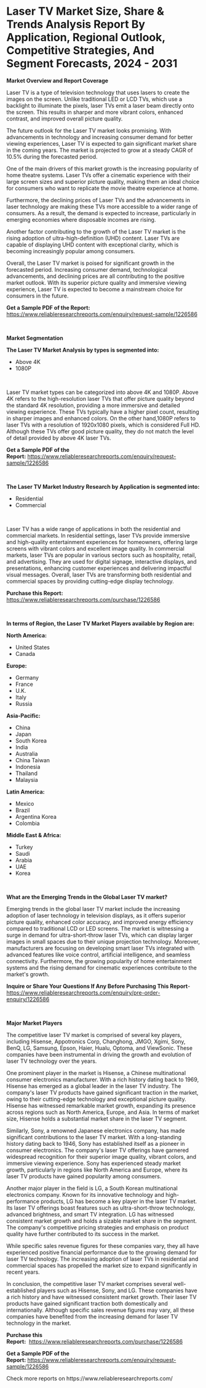 <p><h1>Laser TV Market Size, Share & Trends Analysis Report By Application, Regional Outlook, Competitive Strategies, And Segment Forecasts, 2024 - 2031</h1></p><p><strong>Market Overview and Report Coverage</strong></p>
<p><p>Laser TV is a type of television technology that uses lasers to create the images on the screen. Unlike traditional LED or LCD TVs, which use a backlight to illuminate the pixels, laser TVs emit a laser beam directly onto the screen. This results in sharper and more vibrant colors, enhanced contrast, and improved overall picture quality.</p><p>The future outlook for the Laser TV market looks promising. With advancements in technology and increasing consumer demand for better viewing experiences, Laser TV is expected to gain significant market share in the coming years. The market is projected to grow at a steady CAGR of 10.5% during the forecasted period.</p><p>One of the main drivers of this market growth is the increasing popularity of home theatre systems. Laser TVs offer a cinematic experience with their large screen sizes and superior picture quality, making them an ideal choice for consumers who want to replicate the movie theatre experience at home.</p><p>Furthermore, the declining prices of Laser TVs and the advancements in laser technology are making these TVs more accessible to a wider range of consumers. As a result, the demand is expected to increase, particularly in emerging economies where disposable incomes are rising.</p><p>Another factor contributing to the growth of the Laser TV market is the rising adoption of ultra-high-definition (UHD) content. Laser TVs are capable of displaying UHD content with exceptional clarity, which is becoming increasingly popular among consumers.</p><p>Overall, the Laser TV market is poised for significant growth in the forecasted period. Increasing consumer demand, technological advancements, and declining prices are all contributing to the positive market outlook. With its superior picture quality and immersive viewing experience, Laser TV is expected to become a mainstream choice for consumers in the future.</p></p>
<p><strong>Get a Sample PDF of the Report:</strong> <a href="https://www.reliableresearchreports.com/enquiry/request-sample/1226586">https://www.reliableresearchreports.com/enquiry/request-sample/1226586</a></p>
<p>&nbsp;</p>
<p><strong>Market Segmentation</strong></p>
<p><strong>The Laser TV Market Analysis by types is segmented into:</strong></p>
<p><ul><li>Above 4K</li><li>1080P</li></ul></p>
<p>&nbsp;</p>
<p><p>Laser TV market types can be categorized into above 4K and 1080P. Above 4K refers to the high-resolution laser TVs that offer picture quality beyond the standard 4K resolution, providing a more immersive and detailed viewing experience. These TVs typically have a higher pixel count, resulting in sharper images and enhanced colors. On the other hand,1080P refers to laser TVs with a resolution of 1920x1080 pixels, which is considered Full HD. Although these TVs offer good picture quality, they do not match the level of detail provided by above 4K laser TVs.</p></p>
<p><strong>Get a Sample PDF of the Report:</strong>&nbsp;<a href="https://www.reliableresearchreports.com/enquiry/request-sample/1226586">https://www.reliableresearchreports.com/enquiry/request-sample/1226586</a></p>
<p>&nbsp;</p>
<p><strong>The Laser TV Market Industry Research by Application is segmented into:</strong></p>
<p><ul><li>Residential</li><li>Commercial</li></ul></p>
<p>&nbsp;</p>
<p><p>Laser TV has a wide range of applications in both the residential and commercial markets. In residential settings, laser TVs provide immersive and high-quality entertainment experiences for homeowners, offering large screens with vibrant colors and excellent image quality. In commercial markets, laser TVs are popular in various sectors such as hospitality, retail, and advertising. They are used for digital signage, interactive displays, and presentations, enhancing customer experiences and delivering impactful visual messages. Overall, laser TVs are transforming both residential and commercial spaces by providing cutting-edge display technology.</p></p>
<p><strong>Purchase this Report:</strong>&nbsp; <a href="https://www.reliableresearchreports.com/purchase/1226586">https://www.reliableresearchreports.com/purchase/1226586</a></p>
<p>&nbsp;</p>
<p><strong>In terms of Region, the Laser TV Market Players available by Region are:</strong></p>
<p>
    <p> <strong> North America: </strong>
        <ul>
            <li>United States</li>
            <li>Canada</li>
        </ul>
        </p> 
    <p> <strong> Europe: </strong>
        <ul>
            <li>Germany</li>
            <li>France</li>
            <li>U.K.</li>
            <li>Italy</li>
            <li>Russia</li>
        </ul>
        </p> 
    <p> <strong> Asia-Pacific: </strong>
        <ul>
            <li>China</li>
            <li>Japan</li>
            <li>South Korea</li>
            <li>India</li>
            <li>Australia</li>
            <li>China Taiwan</li>
            <li>Indonesia</li>
            <li>Thailand</li>
            <li>Malaysia</li>
        </ul>
        </p> 
    <p> <strong> Latin America: </strong>
        <ul>
            <li>Mexico</li>
            <li>Brazil</li>
            <li>Argentina Korea</li>
            <li>Colombia</li>
        </ul>
        </p> 
    <p> <strong> Middle East & Africa: </strong>
        <ul>
            <li>Turkey</li>
            <li>Saudi</li>
            <li>Arabia</li>
            <li>UAE</li>
            <li>Korea</li>
        </ul>
    </p>
    </p>
<p>&nbsp;</p>
<p><strong>What are the Emerging Trends in the Global Laser TV market?</strong></p>
<p><p>Emerging trends in the global laser TV market include the increasing adoption of laser technology in television displays, as it offers superior picture quality, enhanced color accuracy, and improved energy efficiency compared to traditional LCD or LED screens. The market is witnessing a surge in demand for ultra-short-throw laser TVs, which can display larger images in small spaces due to their unique projection technology. Moreover, manufacturers are focusing on developing smart laser TVs integrated with advanced features like voice control, artificial intelligence, and seamless connectivity. Furthermore, the growing popularity of home entertainment systems and the rising demand for cinematic experiences contribute to the market's growth.</p></p>
<p><strong>Inquire or Share Your Questions If Any Before Purchasing This Report</strong>- <a href="https://www.reliableresearchreports.com/enquiry/pre-order-enquiry/1226586">https://www.reliableresearchreports.com/enquiry/pre-order-enquiry/1226586</a></p>
<p>&nbsp;</p>
<p><strong>Major Market Players</strong></p>
<p><p>The competitive laser TV market is comprised of several key players, including Hisense, Appotronics Corp, Changhong, JMGO, Xgimi, Sony, BenQ, LG, Samsung, Epson, Haier, Hualu, Optoma, and ViewSonic. These companies have been instrumental in driving the growth and evolution of laser TV technology over the years.</p><p>One prominent player in the market is Hisense, a Chinese multinational consumer electronics manufacturer. With a rich history dating back to 1969, Hisense has emerged as a global leader in the laser TV industry. The company's laser TV products have gained significant traction in the market, owing to their cutting-edge technology and exceptional picture quality. Hisense has witnessed remarkable market growth, expanding its presence across regions such as North America, Europe, and Asia. In terms of market size, Hisense holds a substantial market share in the laser TV segment.</p><p>Similarly, Sony, a renowned Japanese electronics company, has made significant contributions to the laser TV market. With a long-standing history dating back to 1946, Sony has established itself as a pioneer in consumer electronics. The company's laser TV offerings have garnered widespread recognition for their superior image quality, vibrant colors, and immersive viewing experience. Sony has experienced steady market growth, particularly in regions like North America and Europe, where its laser TV products have gained popularity among consumers.</p><p>Another major player in the field is LG, a South Korean multinational electronics company. Known for its innovative technology and high-performance products, LG has become a key player in the laser TV market. Its laser TV offerings boast features such as ultra-short-throw technology, advanced brightness, and smart TV integration. LG has witnessed consistent market growth and holds a sizable market share in the segment. The company's competitive pricing strategies and emphasis on product quality have further contributed to its success in the market.</p><p>While specific sales revenue figures for these companies vary, they all have experienced positive financial performance due to the growing demand for laser TV technology. The increasing adoption of laser TVs in residential and commercial spaces has propelled the market size to expand significantly in recent years.</p><p>In conclusion, the competitive laser TV market comprises several well-established players such as Hisense, Sony, and LG. These companies have a rich history and have witnessed consistent market growth. Their laser TV products have gained significant traction both domestically and internationally. Although specific sales revenue figures may vary, all these companies have benefited from the increasing demand for laser TV technology in the market.</p></p>
<p><strong>Purchase this Report:</strong>&nbsp;&nbsp;<a href="https://www.reliableresearchreports.com/purchase/1226586">https://www.reliableresearchreports.com/purchase/1226586</a></p>
<p></p>
<p><strong>Get a Sample PDF of the Report:</strong>&nbsp;<a href="https://www.reliableresearchreports.com/enquiry/request-sample/1226586">https://www.reliableresearchreports.com/enquiry/request-sample/1226586</a></p>
<p>Check more reports on https://www.reliableresearchreports.com/</p>